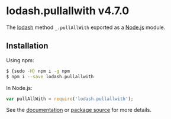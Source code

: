 # lodash.pullallwith v4.7.0

The [lodash](https://lodash.com/) method `_.pullAllWith` exported as a [Node.js](https://nodejs.org/) module.

## Installation

Using npm:
```bash
$ {sudo -H} npm i -g npm
$ npm i --save lodash.pullallwith
```

In Node.js:
```js
var pullAllWith = require('lodash.pullallwith');
```

See the [documentation](https://lodash.com/docs#pullAllWith) or [package source](https://github.com/lodash/lodash/blob/4.7.0-npm-packages/lodash.pullallwith) for more details.
